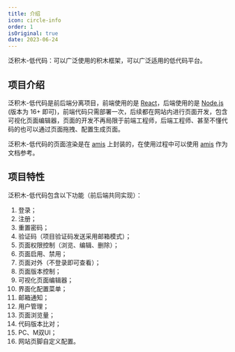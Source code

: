 ```yaml
---
title: 介绍
icon: circle-info
order: 1
isOriginal: true
date: 2023-06-24
---
```


泛积木-低代码：可以广泛使用的积木框架，可以广泛适用的低代码平台。

## 项目介绍

泛积木-低代码是前后端分离项目，前端使用的是 [React](https://react.docschina.org/)，后端使用的是 [Node.js](https://nodejs.org/zh-cn) (版本为 16+ 即可)，前端代码只需部署一次，后续都在网站内进行页面开发，包含可视化页面编辑器，页面的开发不再局限于前端工程师，后端工程师、甚至不懂代码的也可以通过页面拖拽、配置生成页面。

泛积木-低代码的页面渲染是在 [amis](https://aisuda.bce.baidu.com/amis/zh-CN/docs/index) 上封装的，在使用过程中可以使用 [amis](https://aisuda.bce.baidu.com/amis/zh-CN/docs/index) 作为文档参考。

## 项目特性

泛积木-低代码包含以下功能（前后端共同实现）：

1. 登录；
2. 注册；
3. 重置密码；
4. 验证码（项目验证码发送采用邮箱模式）；
5. 页面权限控制（浏览、编辑、删除）；
6. 页面启用、禁用；
7. 页面对外（不登录即可查看）；
8. 页面版本控制；
9. 可视化页面编辑器；
10. 界面化配置菜单；
11. 邮箱通知；
12. 用户管理；
13. 页面浏览量；
14. 代码版本比对；
15. PC、M双UI；
16. 网站页脚自定义配置。
